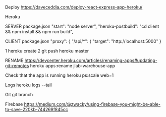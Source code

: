 Deploy
https://daveceddia.com/deploy-react-express-app-heroku/

Heroku

SERVER package.json
"start": "node server",
"heroku-postbuild": "cd client && npm install && npm run build",

CLIENT package.json
"proxy": {
"/api/\*": {
"target": "http://localhost:5000"
}

1 heroku create
2 git push heroku master

RENAME
https://devcenter.heroku.com/articles/renaming-apps#updating-git-remotes
heroku apps:rename jlab-warehouse-app

Check that the app is running
heroku ps:scale web=1

Logs
heroku logs --tail

Git
git branch

Firebase
https://medium.com/@zwacky/using-firebase-you-might-be-able-to-save-220kb-744269f845cc
